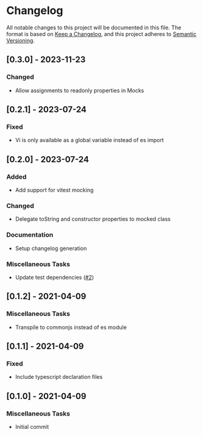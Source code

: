 # Changelog

All notable changes to this project will be documented in this file.
The format is based on [Keep a Changelog](https://keepachangelog.com/en/1.0.0/),
and this project adheres to [Semantic Versioning](https://semver.org/spec/v2.0.0.html).

## [0.3.0] - 2023-11-23

### Changed

- Allow assignments to readonly properties in Mocks

## [0.2.1] - 2023-07-24

### Fixed

- Vi is only available as a global variable instead of es import

## [0.2.0] - 2023-07-24

### Added

- Add support for vitest mocking

### Changed

- Delegate toString and constructor properties to mocked class

### Documentation

- Setup changelog generation

### Miscellaneous Tasks

- Update test dependencies ([#2](https://github.com/maxjoehnk/proxy-mocks/issues/2))

## [0.1.2] - 2021-04-09

### Miscellaneous Tasks

- Transpile to commonjs instead of es module

## [0.1.1] - 2021-04-09

### Fixed

- Include typescript declaration files

## [0.1.0] - 2021-04-09

### Miscellaneous Tasks

- Initial commit

<!-- generated by git-cliff -->
